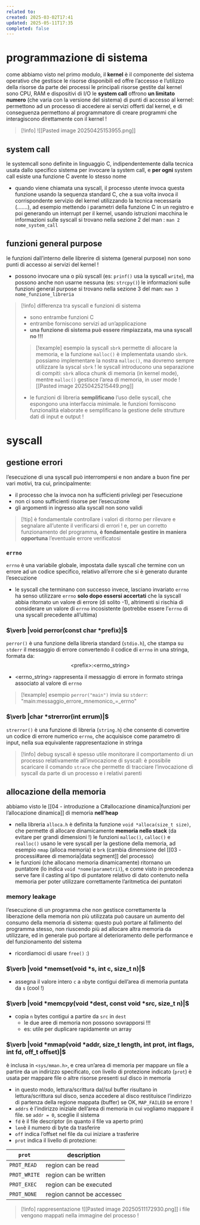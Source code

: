 ```yaml
---
related to: 
created: 2025-03-02T17:41
updated: 2025-05-11T17:35
completed: false
---
```

# programmazione di sistema
come abbiamo visto nel primo modulo, il **kernel** è il componente del sistema operativo che gestisce le risorse disponibili ed offre l’accesso e l’utilizzo della risorse da parte dei processi
le principali risorse gestite dal kernel sono CPU, RAM e dispositivi di I/O
le **system call** offrono **un limitato numero** (che varia con la versione del sistema) di punti di accesso al kernel: permettono ad un processo di accedere ai servizi offerti dal kernel, e di conseguenza permettono al programmatore di creare programmi che interagiscono direttamente con il kernel !
>[!info]
![[Pasted image 20250425153955.png]]
## system call
le systemcall sono definite in linguaggio C, indipendentemente dalla tecnica usata dallo specifico sistema per invocare la system call, e **per ogni** system call esiste una funzione C avente lo stesso nome
- quando viene chiamata una syscall, il processo utente invoca questa funzione usando la sequenza standard C, che a sua volta invoca il corrispondente servizio del kernel utilizzando la tecnica necessaria (…….), ad esempio  mettendo i parametri della funzione C in un registro e poi generando un interrupt per il kernel, usando istruzioni macchina
le informazioni sulle syscall si trovano nella sezione 2 del man : `man 2 nome_system_call`
## funzioni general purpose
le funzioni dall’interno delle librerire di sistema (general purpose) non sono punti di accesso ai servizi del kernel !
- possono invocare una o più syscall (es: `prinf()` usa la syscall `write`), ma possono anche non usarne nessuna (es: `strcpy()`)
le informazioni sulle funzioni general purpose si trovano nella sezione 3 del man: `man 3 nome_funzione_libreria`
>[!info] differenza tra syscall e funzioni di sistema
>- sono entrambe funzioni C
>- entrambe forniscono servizi ad un’applicazione
>- **una funzione di sistema può essere rimpiazzata, ma una syscall no !!!**
>>[!example] esempio
>la syscall `sbrk` permette di allocare la memoria, e la funzione `malloc()` è implementata usando `sbrk`. possiamo implementare la nostra `malloc()`, ma dovremo sempre utilizzare la syscal `sbrk` !
>le syscall introducono una separazione di compiti: `sbrk` alloca chunk di memoria (in kernel mode), mentre `malloc()` gestisce l’area di memoria, in user mode
![[Pasted image 20250425215449.png]]
>- le funzioni di libreria **semplificano** l’uso delle syscall, che espongono una interfaccia minimale. le funzioni forniscono funzionalità elaborate e semplificano la gestione delle strutture dati di input e output !


# syscall
## gestione errori
l’esecuzione di una syscall può interrompersi e non andare a buon fine per vari motivi, tra cui, principalmente:
- il processo che la invoca non ha sufficienti privilegi per l’esecuzione
- non ci sono sufficienti risorse per l’esecuzione
- gli argomenti in ingresso alla syscall non sono validi
>[!tip] è fondamentale controllare i valori di ritorno per rilevare e segnalare all’utente il verificarsi di errori !
e, per un corretto funzionamento del programma, **è fondamentale gestire in maniera opportuna** l’eventuale errore verificatosi
### `errno`
`errno` è una variabile globale, impostata dalle syscall che termine con un errore ad un codice specifico, relativo all’errore che si è generato durante l’esecuzione
- le syscall che terminano con successo invece, lasciano invariato `errno`
ha senso utilizzare `errno` **solo dopo essersi accertati** che la syscall abbia ritornato un valore di errore (di solito -1), altrimenti si rischia di considerare un valore di `errno` incosistente (potrebbe essere l’`errno` di una syscall precedente all’ultima)
### $\verb |void perror(const char *prefix)|$
`perror()` è una funzione della libreria standard (`stdio.h`), che stampa su `stderr` il messaggio di errore convertendo il codice di `errno` in una stringa, formata da:
$$
\text{<prefix>:<errno\_string>}
$$
- $\text{<errno\_string>}$ rappresenta il messaggio di errore in formato stringa associato al valore di `errno`
>[!example] esempio
`perror("main")` invia su `stderr`:
$\text{"main:messaggio\_errore\_mnemonico\_=\_errno"}$
### $\verb |char *strerror(int errum)|$
`strerror()` è una funzione di libreria (`string.h`) che consente di convertire un codice di errore numerico `errno`, che acquisisce come parametro di input, nella sua equivalente rappresentazione in stringa

>[!info] debug syscall
è spesso utile monitorare il comportamento di un processo relativamente all’invocazione di syscall: è possibile scaricare il comando `strace` che permette di tracciare l’invocazione di syscall da parte di un processo e i relativi parenti
## allocazione della memoria
abbiamo visto le [[04 - introduzione a C#allocazione dinamica|funzioni per l’allocazione dinamica]] di memoria **nell’heap**
- nella libreria `alloca.h` è definita la funzione `void *alloca(size_t size)`, che permette di allocare dinamicamente **memoria nello stack** (da evitare per grandi dimensioni !)
le funzioni `malloc()`, `calloc()` e `realloc()` usano le vere syscall per la gestione della memoria, ad esempio `nmap` (alloca memoria) e `brk` (cambia dimensione del [[03 - processi#aree di memoria|data segment]] del processo)
- le funzioni (che allocano memoria dinamicamente) ritornano un puntatore (lo indica `void *nome(parametri)`), e come visto in precedenza serve fare il casting al tipo di puntatore relativo di dato contenuto nella memoria per poter utilizzare correttamente l’aritmetica dei puntatori
### memory leakage
l’esecuzione di un programma che non gestisce correttamente la liberazione della memoria non più utilizzata può causare un aumento del consumo della memoria di sistema: questo può portare al fallimento del programma stesso, non riuscendo più ad allocare altra memoria da utilizzare, ed in generale può portare al deterioramento delle performance e del funzionamento del sistema
- ricordiamoci di usare `free()` :)
### $\verb |void *memset(void *s, int c, size_t n)|$
- assegna il valore intero `c` a `n`byte contigui dell’area di memoria puntata da `s` (cool !)
### $\verb |void *memcpy(void *dest, const void *src, size_t n)|$
- copia `n` bytes contigui a partire da `src` in `dest`
	- le due aree di memoria non possono sovrapporsi !!!
	- es: utile per duplicare rapidamente un array
### $\verb |void *mmap(void *addr, size_t length, int prot, int flags, int fd, off_t offset)|$
 è inclusa in `<sys/mman.h>`, e crea un’area di memoria per mappare un file a partire da un indirizzo specificato, con livello di protezione indicato (`prot`)
 è usata per mappare file o altre risorse presenti sul disco in memoria
 - in questo modo, lettura/scrittura dal/sul buffer risultano in lettura/scrittura sul disco, senza accedere al disco
 restituisce l’indirizzo di partenza della regione mappata (buffer) se OK, `MAP_FAILED` se errore !
 - `addrs` è l’indirizzo iniziale dell’area di memoria in cui vogliamo mappare il file. se `addr = 0`, sceglie il sistema
 - `fd` è il file descriptor (in quanto il file va aperto prim)
 - `len`è il numero di byte da trasferire
 - `off` indica l’offset nel file da cui iniziare a trasferire
 - `prot` indica il livello di protezione:
 

| `prot`       | description               |
| ------------ | ------------------------- |
| `PROT_READ`  | region can be read        |
| `PROT_WRITE` | region can be written     |
| `PROT_EXEC`  | region can be executed    |
| `PROT_NONE`  | region cannot be accessec |

 >[!info] rappresentazione
 ![[Pasted image 20250511172930.png]]
 i file vengono mappati nella immagine del processo !

